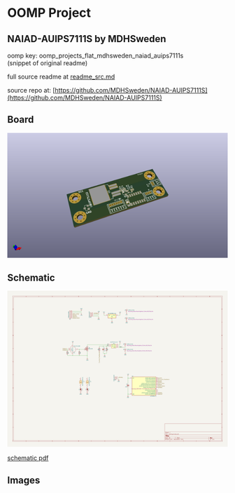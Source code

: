 # OOMP Project  
## NAIAD-AUIPS7111S  by MDHSweden  
  
oomp key: oomp_projects_flat_mdhsweden_naiad_auips7111s  
(snippet of original readme)  
  
  
  full source readme at [readme_src.md](readme_src.md)  
  
source repo at: [https://github.com/MDHSweden/NAIAD-AUIPS7111S](https://github.com/MDHSweden/NAIAD-AUIPS7111S)  
## Board  
  
[![working_3d.png](working_3d_600.png)](working_3d.png)  
## Schematic  
  
[![working_schematic.png](working_schematic_600.png)](working_schematic.png)  
  
[schematic pdf](working_schematic.pdf)  
## Images  
